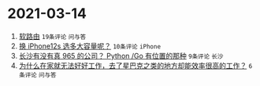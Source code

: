 # 2021-03-14

1. [软路由](https://www.v2ex.com/t/761443) `19条评论` `问与答`
1. [换 iPhone12s 选多大容量呢？](https://www.v2ex.com/t/761433) `10条评论` `iPhone`
1. [长沙有没有真 965 的公司？ Python /Go 有位置的那种](https://www.v2ex.com/t/761430) `9条评论` `长沙`
1. [为什么在家就无法好好工作，去了星巴克之类的地方却能效率很高的工作？](https://www.v2ex.com/t/761445) `6条评论` `问与答`
